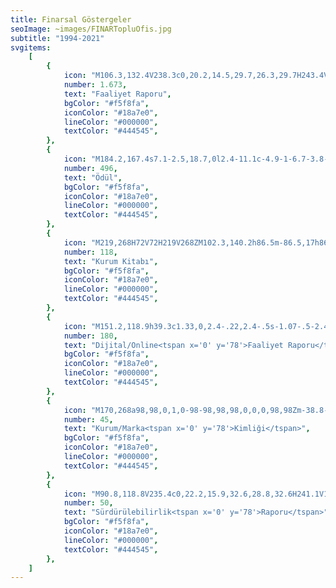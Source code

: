 ```yaml
---
title: Finarsal Göstergeler
seoImage: ~images/FINARTopluOfis.jpg
subtitle: "1994-2021"
svgitems:
    [
        {
            icon: "M106.3,132.4V238.3c0,20.2,14.5,29.7,26.3,29.7H243.4V140.2H125.3c-11.8,0-21.4-5.3-21.4-17s9.6-17,21.4-17h88.1m-77.1,16.9h94.3M104.9,241.2c-9-2.4-15.8-10.2-15.8-19.8v-111c0-11.8,7.2-21.3,19-21.3h88.1M187.7,72H91c-11.8,0-19,9.5-19,21.3V204.4c0,10.3,7.7,18.3,17.5,20.2",
            number: 1.673,
            text: "Faaliyet Raporu",
            bgColor: "#f5f8fa",
            iconColor: "#18a7e0",
            lineColor: "#000000",
            textColor: "#444545",
        },
        {
            icon: "M184.2,167.4s7.1-2.5,18.7,0l2.4-11.1c-4.9-1-6.7-3.8-6.3-6.1.4-2.1,2.3-3.2,5.2-2.8l4.6.5,1.5-4.3c4.8-13.5,13-43.7,18.8-65.3h-33m-79.2,89.1s-7.1-2.5-18.7,0l-2.4-11.1c4.9-1,6.7-3.8,6.3-6.1-.4-2.1-2.3-3.2-5.2-2.8l-4.6.5-1.5-4.3C86,130.1,77.8,99.9,72,78.3h33.1M168.3,227c-5.7-21-16.2-43.7-5.2-51.4,32.2-23.1,30-63.4,32-103.4l-90.5-.3c1.9,38.2.4,81.5,34.3,103.7,11.2,8.7,1.8,29-3.4,51.4m58.4,41h-88V230.1h88V268Z",
            number: 496,
            text: "Ödül",
            bgColor: "#f5f8fa",
            iconColor: "#18a7e0",
            lineColor: "#000000",
            textColor: "#444545",
        },
        {
            icon: "M219,268H72V72H219V268ZM102.3,140.2h86.5m-86.5,17h86.5m-86.5,17.1h86.5",
            number: 118,
            text: "Kurum Kitabı",
            bgColor: "#f5f8fa",
            iconColor: "#18a7e0",
            lineColor: "#000000",
            textColor: "#444545",
        },
        {
            icon: "M151.2,118.9h39.3c1.33,0,2.4-.22,2.4-.5s-1.07-.5-2.4-.5h-39.3c-1.32-.01-2.44.2-2.5.47,0,0,0,.02,0,.03.1.28,1.18.49,2.5.5M151.2,129.3h39.3c1.33,0,2.4-.22,2.4-.5s-1.07-.5-2.4-.5h-39.3c-1.32-.01-2.44.2-2.5.47,0,0,0,.02,0,.03.1.28,1.18.49,2.5.5M151.2,139.8h39.3c1.33,0,2.4-.22,2.4-.5s-1.07-.5-2.4-.5h-39.3c-1.32-.01-2.44.2-2.5.47,0,0,0,.02,0,.03.1.28,1.18.49,2.5.5M151.2,150.2h39.3c1.33,0,2.4-.22,2.4-.5s-1.07-.5-2.4-.5h-39.3c-1.32-.01-2.44.2-2.5.47,0,0,0,.02,0,.03.1.28,1.18.49,2.5.5M151.2,160.6h39.3c1.33,0,2.4-.22,2.4-.5s-1.07-.5-2.4-.5h-39.3c-1.32-.01-2.44.2-2.5.47,0,0,0,.02,0,.03.1.28,1.18.49,2.5.5M167.6,174h31.8c1.85.03,3.37-1.45,3.4-3.3,0,0,0,0,0,0v-75.9c.03-1.85-1.45-3.37-3.3-3.4,0,0,0,0,0,0h-43.8c-.86-.02-1.69.3-2.3.9l-15.1,14.6c-.67.61-1.03,1.49-1,2.4v61.3c-.03,1.85,1.45,3.37,3.3,3.4,0,0,0,0,0,0h31.7M267.4,228.3c2.3,7-1.8,12.7-9.1,12.7H81.8c-7.3,0-11.4-5.7-9.1-12.7l9.3-28c2.3-7,10.2-12.7,17.4-12.7h141.3c7.3,0,15.1,5.7,17.4,12.7l9.3,28ZM256.4,85.3c.03-7.28-5.82-13.22-13.1-13.3H101.9c-7.31.04-13.22,5.99-13.2,13.3v88.9c-.03,7.28,5.82,13.22,13.1,13.3h141.4c7.31-.04,13.22-5.99,13.2-13.3v-88.9ZM110.7,205.4h8.8M137.2,205.4h97.1M101.9,223.1h141.3",
            number: 180,
            text: "Dijital/Online<tspan x='0' y='78'>Faaliyet Raporu</tspan>",
            bgColor: "#f5f8fa",
            iconColor: "#18a7e0",
            lineColor: "#000000",
            textColor: "#444545",
        },
        {
            icon: "M170,268a98,98,0,1,0-98-98,98,98,0,0,0,98,98Zm-38.8-47.1h22.4V188.3h17.6L193,220.9h26.2l-24.9-36.3c12.9-4.8,21.8-15.1,21.8-31.5v-.3c0-9.6-3.1-17.6-8.7-23.3-6.7-6.7-16.7-10.3-29.7-10.3H131.2V220.9Zm22.4-52.4V139.3h22.3c10.9,0,17.6,4.9,17.6,14.6v.3c0,8.6-6.3,14.4-17.2,14.4H153.6v-.1Z",
            number: 45,
            text: "Kurum/Marka<tspan x='0' y='78'>Kimliği</tspan>",
            bgColor: "#f5f8fa",
            iconColor: "#18a7e0",
            lineColor: "#000000",
            textColor: "#444545",
        },
        {
            icon: "M90.8,118.8V235.4c0,22.2,15.9,32.6,28.8,32.6H241.1V128H111.6c-13,0-23.5-5.8-23.5-18.7s10.5-18.7,23.5-18.7h96.6m-84.5,18.7H227M89.3,238.6C79.4,236,72,227.5,72,216.9V95.3C72,82.4,79.9,72,92.9,72h96.6m8,125.5c-4.8,3.3-11.9,4.3-18.2,8.4-8.8,5.8-6.4,15.5-4,19.8a25.7,25.7,0,0,1-6.8,4.7l.9,8.1a44.5,44.5,0,0,0,9.8-9,18.67,18.67,0,0,0,6.5,2.5c5.9,1.3,16.1-5.4,20.7-15.9,6.4-14.7,2.2-30.6,2.2-30.6a39.28,39.28,0,0,1-11.1,12ZM194,168.3c-1.8-5.8-12.6-11.5-23.9-10.3-15.9,1.7-27.7,13.2-27.7,13.2a38.19,38.19,0,0,1,15.9,3.8c5.2,2.5,9.5,8.3,16.1,11.8,9.3,4.9,16.6-2,19.2-6.3a25.67,25.67,0,0,1,7.4,3.7l6.5-4.8a43.2,43.2,0,0,0-12.6-4.1,17.9,17.9,0,0,0-.9-7Zm-32.8,33.8c-.5-10.5-10.1-13.4-15.2-13.5a27.88,27.88,0,0,1-.6-8.2l-7.5-3.3a46.34,46.34,0,0,0,2.8,13,19.36,19.36,0,0,0-5.6,4.3c-4.2,4.4-3.6,16.6,3.2,25.8,9.5,13,25.4,17.5,25.4,17.5A38.27,38.27,0,0,1,159,222c-.3-5.9,2.6-12.5,2.2-19.9Z",
            number: 50,
            text: "Sürdürülebilirlik<tspan x='0' y='78'>Raporu</tspan>",
            bgColor: "#f5f8fa",
            iconColor: "#18a7e0",
            lineColor: "#000000",
            textColor: "#444545",
        },
    ]
---
```

